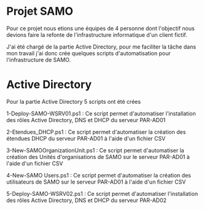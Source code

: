 # Projet SAMO

Pour ce projet nous etions une équipes de 4 personne dont l'objectif nous devions faire la refonte de l'infrastructure informatique d'un client fictif.

J'ai été chargé de la partie Active Directory, pour me faciliter la tâche dans mon travail j'ai donc crée quelques scripts d'automatisation pour l'infrastructure de SAMO.


# Active Directory

Pour la partie Active Directory 5 scripts ont été crées

1-Deploy-SAMO-WSRV01.ps1 : Ce script permet d'automatiser l'installation des rôles Active Directory, DNS et DHCP du serveur PAR-AD01

2-Etendues_DHCP.ps1 : Ce script permet d'automatiser la création des étendues DHCP du serveur PAR-AD01 à l'aide d'un fichier CSV

3-New-SAMOOrganizationUnit.ps1 : Ce script permet d'automatiser la création des Unités d'organisations de SAMO sur le serveur PAR-AD01 à l'aide d'un fichier CSV

4-New-SAMO Users.ps1 : Ce script permet d'automatiser la création des utilisateurs de SAMO sur le serveur PAR-AD01 à l'aide d'un fichier CSV

5-Deploy-SAMO-WSRV02.ps1 : Ce script permet d'automatiser l'installation des rôles Active Directory, DNS et DHCP du serveur PAR-AD02
